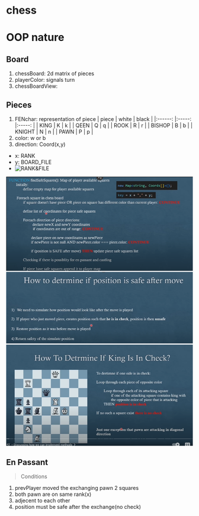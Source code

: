 # chess

# OOP nature

## Board

1. chessBoard: 2d matrix of pieces
2. playerColor: signals turn
3. chessBoardView:

## Pieces

1. FENchar: representation of piece
   | piece | white | black |
   |:------: |:-----: |:-----: |
   | KING | K | k |
   | QEEN | Q | q |
   | ROOK | R | r |
   | BISHOP | B | b |
   | KNIGHT | N | n |
   | PAWN | P | p |
2. color: w or b
3. direction: Coord(x,y)

-   x: RANK
-   y: BOARD_FILE
-   ![RANK&FILE](https://www.wikihow.com/images/thumb/b/b4/Annotate-Chess-Step-1-Version-3.jpg/aid1485299-v4-728px-Annotate-Chess-Step-1-Version-3.jpg)

![findSafeSquare](./img/findSafeSquare.png)
![findSafeSquareLogic](./img/fSS-logic.png)
![king-in-check](./img/king-in-check.png)

## En Passant

> Conditions

1. prevPlayer moved the exchanging pawn 2 squares
2. both pawn are on same rank(x)
3. adjecent to each other
4. position must be safe after the exchange(no check)
